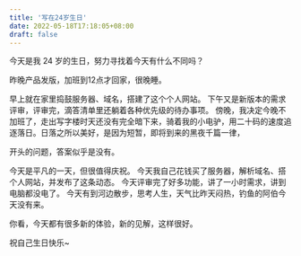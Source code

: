 ```yaml
---
title: '写在24岁生日'
date: 2022-05-18T17:18:05+08:00
draft: false
---
```


今天是我 24 岁的生日，努力寻找着今天有什么不同吗？

昨晚产品发版，加班到12点才回家，很晚睡。

早上就在家里捣鼓服务器、域名，搭建了这个个人网站。
下午又是新版本的需求评审，评审完，滴答清单里还躺着各种优先级的待办事项。
傍晚，我决定今晚不加班了，走出写字楼时天还没有完全暗下来，骑着我的小电驴，用二十码的速度追逐落日。日落之所以美好，是因为短暂，即将到来的黑夜千篇一律，

开头的问题，答案似乎是没有。

今天是平凡的一天，但很值得庆祝。
今天我自己花钱买了服务器，解析域名、搭个人网站，并发布了这条动态。
今天评审完了好多功能，讲了一小时需求，讲到电脑都没电了。
今天有到河边散步，思考人生，天气比昨天闷热，钓鱼的阿伯今天没有来。

你看，今天都有很多新的体验，新的见解，这样很好。

祝自己生日快乐~
